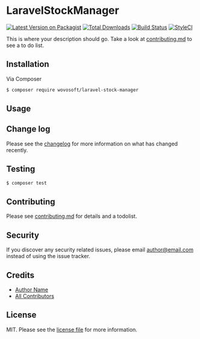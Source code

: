 # LaravelStockManager

[![Latest Version on Packagist][ico-version]][link-packagist]
[![Total Downloads][ico-downloads]][link-downloads]
[![Build Status][ico-travis]][link-travis]
[![StyleCI][ico-styleci]][link-styleci]

This is where your description should go. Take a look at [contributing.md](contributing.md) to see a to do list.

## Installation

Via Composer

``` bash
$ composer require wovosoft/laravel-stock-manager
```

## Usage

## Change log

Please see the [changelog](changelog.md) for more information on what has changed recently.

## Testing

``` bash
$ composer test
```

## Contributing

Please see [contributing.md](contributing.md) for details and a todolist.

## Security

If you discover any security related issues, please email author@email.com instead of using the issue tracker.

## Credits

- [Author Name][link-author]
- [All Contributors][link-contributors]

## License

MIT. Please see the [license file](license.md) for more information.

[ico-version]: https://img.shields.io/packagist/v/wovosoft/laravel-stock-manager.svg?style=flat-square
[ico-downloads]: https://img.shields.io/packagist/dt/wovosoft/laravel-stock-manager.svg?style=flat-square
[ico-travis]: https://img.shields.io/travis/wovosoft/laravel-stock-manager/master.svg?style=flat-square
[ico-styleci]: https://styleci.io/repos/12345678/shield

[link-packagist]: https://packagist.org/packages/wovosoft/laravel-stock-manager
[link-downloads]: https://packagist.org/packages/wovosoft/laravel-stock-manager
[link-travis]: https://travis-ci.org/wovosoft/laravel-stock-manager
[link-styleci]: https://styleci.io/repos/12345678
[link-author]: https://github.com/wovosoft
[link-contributors]: ../../contributors
